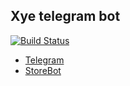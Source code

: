## Xye telegram bot

[![Build Status](https://travis-ci.org/m-messiah/xye_bot.svg?branch=master)](https://travis-ci.org/m-messiah/xye_bot)

+   [Telegram](https://telegram.me/xye_bot)
+   [StoreBot](https://storebot.me/bot/xye_bot)


